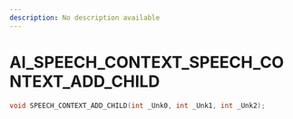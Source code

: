 ```yaml
---
description: No description available 
---
```


# AI_SPEECH_CONTEXT\_SPEECH_CONTEXT_ADD_CHILD

```cpp
void SPEECH_CONTEXT_ADD_CHILD(int _Unk0, int _Unk1, int _Unk2);
```